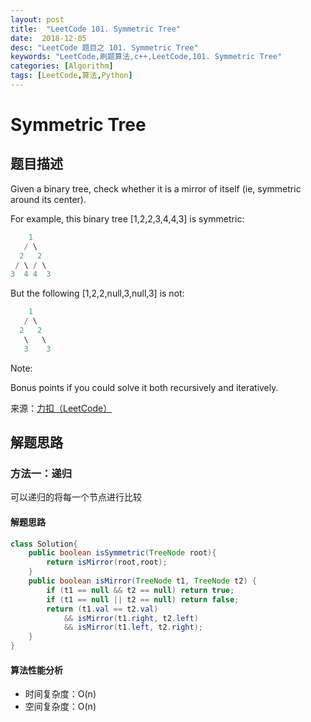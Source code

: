 ```yaml
---
layout: post
title:  "LeetCode 101. Symmetric Tree"
date:  2018-12-05
desc: "LeetCode 题目之 101. Symmetric Tree"
keywords: "LeetCode,刷题算法,c++,LeetCode,101. Symmetric Tree"
categories: [Algorithm]
tags: [LeetCode,算法,Python]
---
```

# Symmetric Tree

## 题目描述

Given a binary tree, check whether it is a mirror of itself (ie, symmetric around its center).

For example, this binary tree [1,2,2,3,4,4,3] is symmetric:

```s
    1
   / \
  2   2
 / \ / \
3  4 4  3
```

But the following [1,2,2,null,3,null,3] is not:

```s
    1
   / \
  2   2
   \   \
   3    3
```

Note:

Bonus points if you could solve it both recursively and iteratively.

来源：[力扣（LeetCode）](https://leetcode-cn.com/problems/symmetric-tree)

## 解题思路

### 方法一：递归

可以递归的将每一个节点进行比较

#### 解题思路

```java
class Solution{
    public boolean isSymmetric(TreeNode root){
        return isMirror(root,root);
    }
    public boolean isMirror(TreeNode t1, TreeNode t2) {
        if (t1 == null && t2 == null) return true;
        if (t1 == null || t2 == null) return false;
        return (t1.val == t2.val)
            && isMirror(t1.right, t2.left)
            && isMirror(t1.left, t2.right);
    }
}
```

#### 算法性能分析

- 时间复杂度：O(n)
- 空间复杂度：O(n)
